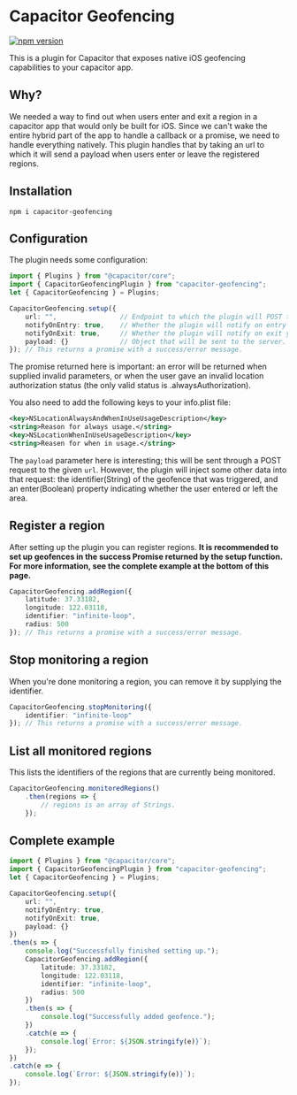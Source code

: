 # Capacitor Geofencing

[![npm version](https://badge.fury.io/js/capacitor-geofencing.svg)](https://badge.fury.io/js/capacitor-geofencing)

This is a plugin for Capacitor that exposes native iOS geofencing capabilities to your capacitor app. 



## Why?

We needed a way to find out when users enter and exit a region in a capacitor app that would only be built for iOS. Since we can't wake the entire hybrid part of the app to handle a callback or a promise, we need to handle everything natively. This plugin handles that by taking an url to which it will send a payload when users enter or leave the registered regions.



## Installation

`npm i capacitor-geofencing`



## Configuration

The plugin needs some configuration:

```typescript
import { Plugins } from "@capacitor/core";
import { CapacitorGeofencingPlugin } from "capacitor-geofencing";
let { CapacitorGeofencing } = Plugins;

CapacitorGeofencing.setup({
    url: "", 				// Endpoint to which the plugin will POST the payload.
    notifyOnEntry: true, 	// Whether the plugin will notify on entry yes or no.
    notifyOnExit: true,		// Whether the plugin will notify on exit yes or no.
    payload: {}				// Object that will be sent to the server.
}); // This returns a promise with a success/error message.
```

The promise returned here is important: an error will be returned when supplied invalid parameters, or when the user gave an invalid location authorization status (the only valid status is .alwaysAuthorization).

You also need to add the following keys to your info.plist file:

```xml
<key>NSLocationAlwaysAndWhenInUseUsageDescription</key>
<string>Reason for always usage.</string>
<key>NSLocationWhenInUseUsageDescription</key>
<string>Reasen for when in usage.</string>
```

The `payload` parameter here is interesting; this will be sent through a POST request to the given `url`. However, the plugin will inject some other data into that request: the identifier(String) of the geofence that was triggered, and an enter(Boolean) property indicating whether the user entered or left the area.



## Register a region

After setting up the plugin you can register regions. **It is recommended to set up geofences in the success Promise returned by the setup function. For more information, see the complete example at the bottom of this page.**

```typescript
CapacitorGeofencing.addRegion({
    latitude: 37.33182,
    longitude: 122.03118,
    identifier: "infinite-loop",
    radius: 500
});	// This returns a promise with a success/error message.
```



## Stop monitoring a region

When you're done monitoring a region, you can remove it by supplying the identifier.

```typescript
CapacitorGeofencing.stopMonitoring({
    identifier: "infinite-loop"
});	// This returns a promise with a success/error message.
```



## List all monitored regions

This lists the identifiers of the regions that are currently being monitored.

```typescript
CapacitorGeofencing.monitoredRegions()
    .then(regions => {
    	// regions is an array of Strings.
    });
```



## Complete example

```typescript
import { Plugins } from "@capacitor/core";
import { CapacitorGeofencingPlugin } from "capacitor-geofencing";
let { CapacitorGeofencing } = Plugins;

CapacitorGeofencing.setup({
    url: "",
    notifyOnEntry: true,
    notifyOnExit: true,
    payload: {}
})
.then(s => {
    console.log("Successfully finished setting up.");
    CapacitorGeofencing.addRegion({
        latitude: 37.33182,
        longitude: 122.03118,
        identifier: "infinite-loop",
        radius: 500
    })
    .then(s => {
        console.log("Successfully added geofence.");
    })
    .catch(e => {
        console.log(`Error: ${JSON.stringify(e)}`);
    });
})
.catch(e => {
    console.log(`Error: ${JSON.stringify(e)}`);
});
```
